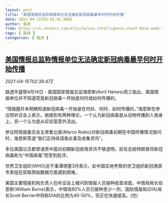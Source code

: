 ```yaml
---
layout: post
title: "美国情报总监称情报单位无法确定新冠病毒最早何时开始传播"
date: 2021-04-15T03:01:02.000Z
author: 路透
from: https://cn.reuters.com/article/usa-intelligence-chief-0414-wedn-idCNKBS2C2080
tags: [ 路透 ]
categories: [ 路透 ]
---
```

<!--1618455662000-->
[美国情报总监称情报单位无法确定新冠病毒最早何时开始传播](https://cn.reuters.com/article/usa-intelligence-chief-0414-wedn-idCNKBS2C2080)
------

<div>
<div><i>2021-04-15T02:39:47Z</i></div><p>路透华盛顿4月14日 - 美国国家情报总监海恩斯(Avril Haines)周三指出，美国情报单位并不知道究竟新冠病毒一开始是何时或如何传播的。</p><p>“情报圈并未明确知道新冠病毒一开始是在何处、何时、如何传播的，”海恩斯在参议院听证会上表示。她提到有两种理论，一个认为新冠病毒是从动物传播到人类身上，另一个认为是从实验室意外流出。</p><p>参议院情报委员会主席鲁比奥(Marco Rubio)对新冠病毒初期在中国传播情况提问时，海恩斯答道“我们正持续调查此事及收集资讯”。</p><p>多位美国议员都曾谴责中国对初期新冠疫情资讯不够透明。前任总统特朗普将新冠病毒称为“中国病毒”而受到批评。</p><p>世界卫生组织(WHO)总干事谭德塞3月表示，赴中国实地考察的世卫组织新冠溯源专家组在获取原始数据方面遇到困难。</p><p>美国主要情报机构负责人在听证会上被问到情报人员接种疫苗进度。中情局局长伯恩斯(William Burns)表示，中情局80%人员已接种至少一剂，国防情报局(DIA)局长Scott Berrier中将称DIA的比例为40-50%，但正在快速提高。(完)</p>
</div>
